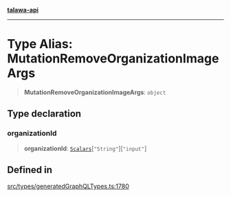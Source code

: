 [**talawa-api**](../../../README.md)

***

# Type Alias: MutationRemoveOrganizationImageArgs

> **MutationRemoveOrganizationImageArgs**: `object`

## Type declaration

### organizationId

> **organizationId**: [`Scalars`](Scalars.md)\[`"String"`\]\[`"input"`\]

## Defined in

[src/types/generatedGraphQLTypes.ts:1780](https://github.com/Suyash878/talawa-api/blob/e4413cec641a837926071678fed3c7f67234e31e/src/types/generatedGraphQLTypes.ts#L1780)
